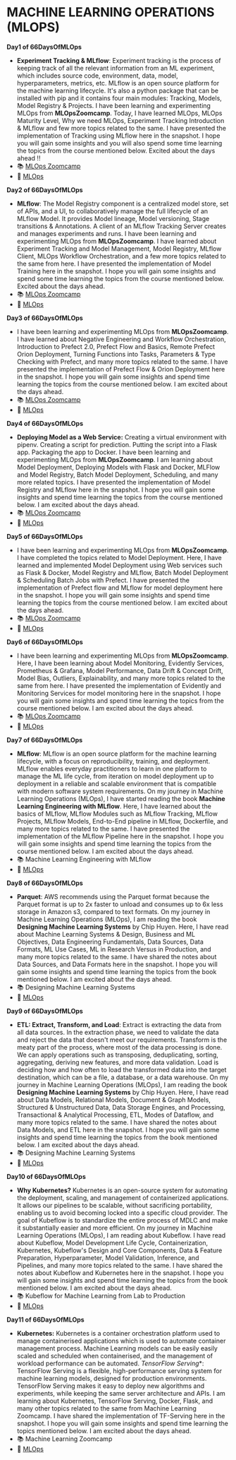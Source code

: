 # **MACHINE LEARNING OPERATIONS (MLOPS)**

**Day1 of 66DaysOfMLOps**
- **Experiment Tracking & MLflow**: Experiment tracking is the process of keeping track of all the relevant information from an ML experiment, which includes source code, environment, data, model, hyperparameters, metrics, etc. MLflow is an open source platform for the machine learning lifecycle. It's also a python package that can be installed with pip and it contains four main modules: Tracking, Models, Model Registry & Projects. I have been learning and experimenting MLOps from **MLOpsZoomcamp**. Today, I have learned MLOps, MLOps Maturity Level, Why we need MLOps, Experiment Tracking Introduction & MLflow and few more topics related to the same. I have presented the implementation of Tracking using MLflow here in the snapshot. I hope you will gain some insights and you will also spend some time learning the topics from the course mentioned below. Excited about the days ahead !!
- 📚 [MLOps Zoomcamp](https://lnkd.in/dFqXZcdw)
- 📒 [MLOps](https://lnkd.in/de8a3wXt)

**Day2 of 66DaysOfMLOps**
- **MLflow**: The Model Registry component is a centralized model store, set of APIs, and a UI, to collaboratively manage the full lifecycle of an MLflow Model. It provides Model lineage, Model versioning, Stage transitions & Annotations. A client of an MLflow Tracking Server creates and manages experiments and runs.  I have been learning and experimenting MLOps from **MLOpsZoomcamp**. I have learned about Experiment Tracking and Model Management, Model Registry, MLflow Client, MLOps Workflow Orchestration, and a few more topics related to the same from here. I have presented the implementation of Model Training here in the snapshot. I hope you will gain some insights and spend some time learning the topics from the course mentioned below. Excited about the days ahead.
- 📚 [MLOps Zoomcamp](https://lnkd.in/dFqXZcdw)
- 📒 [MLOps](https://lnkd.in/de8a3wXt)

**Day3 of 66DaysOfMLOps**
- I have been learning and experimenting MLOps from **MLOpsZoomcamp**. I have learned about Negative Engineering and Workflow Orchestration, Introduction to Prefect 2.0, Prefect Flow and Basics, Remote Prefect Orion Deployment, Turning Functions into Tasks, Parameters & Type Checking with Prefect, and many more topics related to the same. I have presented the implementation of Prefect Flow & Orion Deployment here in the snapshot. I hope you will gain some insights and spend time learning the topics from the course mentioned below. I am excited about the days ahead.
- 📚 [MLOps Zoomcamp](https://lnkd.in/dFqXZcdw)
- 📒 [MLOps](https://lnkd.in/de8a3wXt)

**Day4 of 66DaysOfMLOps**
- **Deploying Model as a Web Service:** Creating a virtual environment with pipenv. Creating a script for prediction. Putting the script into a Flask app. Packaging the app to Docker. I have been learning and experimenting MLOps from **MLOpsZoomcamp**. I am learning about Model Deployment, Deploying Models with Flask and Docker, MLFlow and Model Registry, Batch Model Deployment, Scheduling, and many more related topics. I have presented the implementation of Model Registry and MLflow here in the snapshot. I hope you will gain some insights and spend time learning the topics from the course mentioned below. I am excited about the days ahead.
- 📚 [MLOps Zoomcamp](https://lnkd.in/dFqXZcdw)
- 📒 [MLOps](https://lnkd.in/de8a3wXt)

**Day5 of 66DaysOfMLOps**
- I have been learning and experimenting MLOps from **MLOpsZoomcamp**. I have completed the topics related to Model Deployment. Here, I have learned and implemented Model Deployment using Web services such as Flask & Docker, Model Registry and MLflow, Batch Model Deployment & Scheduling Batch Jobs with Prefect. I have presented the implementation of Prefect flow and MLflow for model deployment here in the snapshot. I hope you will gain some insights and spend time learning the topics from the course mentioned below. I am excited about the days ahead.
- 📚 [MLOps Zoomcamp](https://lnkd.in/dFqXZcdw)
- 📒 [MLOps](https://lnkd.in/de8a3wXt)

**Day6 of 66DaysOfMLOps**
- I have been learning and experimenting MLOps from **MLOpsZoomcamp**. Here, I have been learning about Model Monitoring, Evidently Services, Prometheus & Grafana, Model Performance, Data Drift & Concept Drift, Model Bias, Outliers, Explainability, and many more topics related to the same from here. I have presented the implementation of Evidently and Monitoring Services for model monitoring here in the snapshot. I hope you will gain some insights and spend time learning the topics from the course mentioned below. I am excited about the days ahead.
- 📚 [MLOps Zoomcamp](https://lnkd.in/dFqXZcdw)
- 📒 [MLOps](https://lnkd.in/de8a3wXt)

**Day7 of 66DaysOfMLOps**
- **MLflow**: MLflow is an open source platform for the machine learning lifecycle, with a focus on reproducibility, training, and deployment. MLflow enables everyday practitioners to learn in one platform to manage the ML life cycle, from iteration on model deployment up to deployment in a reliable and scalable environment that is compatible with modern software system requirements. On my journey in Machine Learning Operations (MLOps), I have started reading the book **Machine Learning Engineering with MLflow**. Here, I have learned about the basics of MLflow, MLflow Modules such as MLflow Tracking, MLflow Projects, MLflow Models, End-to-End pipeline in MLflow, Dockerfile, and many more topics related to the same. I have presented the implementation of the MLflow Pipeline here in the snapshot. I hope you will gain some insights and spend time learning the topics from the course mentioned below. I am excited about the days ahead.
- 📚 Machine Learning Engineering with MLflow
- 📒 [MLOps](https://github.com/ThinamXx/MLOps/tree/main/ML%20Engineering%20MLFlow)

**Day8 of 66DaysOfMLOps**
- **Parquet**: AWS recommends using the Parquet format because the Parquet format is up to 2x faster to unload and consumes up to 6x less storage in Amazon s3, compared to text formats. On my journey in Machine Learning Operations (MLOps), I am reading the book **Designing Machine Learning Systems** by Chip Huyen. Here, I have read about Machine Learning Systems & Design, Business and ML Objectives, Data Engineering Fundamentals, Data Sources, Data Formats, ML Use Cases, ML in Research Versus in Production, and many more topics related to the same. I have shared the notes about Data Sources, and Data Formats here in the snapshot. I hope you will gain some insights and spend time learning the topics from the book mentioned below. I am excited about the days ahead.
- 📚 Designing Machine Learning Systems
- 📒 [MLOps](https://github.com/ThinamXx/MLOps/tree/main/ML%20Engineering%20MLFlow)

**Day9 of 66DaysOfMLOps**
- **ETL: Extract, Transform, and Load**: Extract is extracting the data from all data sources. In the extraction phase, we need to validate the data and reject the data that doesn't meet our requirements. Transform is the meaty part of the process, where most of the data processing is done. We can apply operations such as transposing, deduplicating, sorting, aggregating, deriving new features, and more data validation. Load is deciding how and how often to load the transformed data into the target destination, which can be a file, a database, or a data warehouse. On my journey in Machine Learning Operations (MLOps), I am reading the book **Designing Machine Learning Systems** by Chip Huyen. Here, I have read about Data Models, Relational Models, Document & Graph Models, Structured & Unstructured Data, Data Storage Engines, and Processing, Transactional & Analytical Processing, ETL, Modes of Dataflow, and many more topics related to the same. I have shared the notes about Data Models, and ETL here in the snapshot. I hope you will gain some insights and spend time learning the topics from the book mentioned below. I am excited about the days ahead.
- 📚 Designing Machine Learning Systems
- 📒 [MLOps](https://github.com/ThinamXx/MLOps)

**Day10 of 66DaysOfMLOps**
- **Why Kubernetes?** Kubernetes is an open-source system for automating the deployment, scaling, and management of containerized applications. It allows our pipelines to be scalable, without sacrificing portability, enabling us to avoid becoming locked into a specific cloud provider. The goal of Kubeflow is to standardize the entire process of MDLC and make it substantially easier and more efficient. On my journey in Machine Learning Operations (MLOps), I am reading about Kubeflow. I have read about Kubeflow, Model Development Life Cycle, Containerization, Kubernetes, Kubeflow's Design and Core Components, Data & Feature Preparation, Hyperparameter, Model Validation, Inference, and Pipelines, and many more topics related to the same. I have shared the notes about Kubeflow and Kubernetes here in the snapshot. I hope you will gain some insights and spend time learning the topics from the book mentioned below. I am excited about the days ahead.
- 📚 Kubeflow for Machine Learning from Lab to Production
- 📒 [MLOps](https://github.com/ThinamXx/MLOps)

**Day11 of 66DaysOfMLOps**
-  **Kubernetes:** Kubernetes is a container orchestration platform used to manage containerised applications which is used to automate container management process. Machine Learning models can be easily easily scaled and scheduled when containerised, and the management of workload performance can be automated. *TensorFlow Serving**: TensorFlow Serving is a flexible, high-performance serving system for machine learning models, designed for production environments. TensorFlow Serving makes it easy to deploy new algorithms and experiments, while keeping the same server architecture and APIs.  I am learning about Kubernetes, TensorFlow Serving, Docker, Flask, and many other topics related to the same from Machine Learning Zoomcamp. I have shared the implementation of TF-Serving here in the snapshot. I hope you will gain some insights and spend time learning the topics mentioned below. I am excited about the days ahead.
- 📚 Machine Learning Zoomcamp
- 📒 [MLOps](https://github.com/ThinamXx/MLOps)

